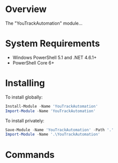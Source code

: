 # Overview

The "YouTrackAutomation" module...

# System Requirements

* Windows PowerShell 5.1 and .NET 4.6.1+
* PowerShell Core 6+

# Installing

To install globally:

```powershell
Install-Module -Name 'YouTrackAutomation'
Import-Module -Name 'YouTrackAutomation'
```

To install privately:

```powershell
Save-Module -Name 'YouTrackAutomation' -Path '.'
Import-Module -Name '.\YouTrackAutomation'
```

# Commands
